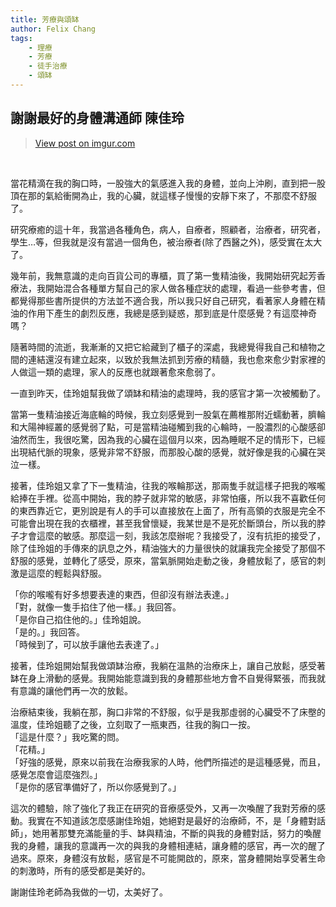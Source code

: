 ```yaml
---
title: 芳療與頌缽
author: Felix Chang
tags:
    - 理療
    - 芳療
    - 徒手治療
    - 頌缽
---
```


## 謝謝最好的身體溝通師 陳佳玲

<blockquote class="imgur-embed-pub" lang="en" data-id="gnGllk0"><a href="//imgur.com/gnGllk0">View post on imgur.com</a></blockquote><script async src="//s.imgur.com/min/embed.js" charset="utf-8"></script>
<br />

當花精滴在我的胸口時，一股強大的氣感進入我的身體，並向上沖刷，直到把一股頂在那的氣給衝開為止，我的心臟，就這樣子慢慢的安靜下來了，不那麼不舒服了。

研究療癒的這十年，我當過各種角色，病人，自療者，照顧者，治療者，研究者，學生…等，但我就是沒有當過一個角色，被治療者(除了西醫之外)，感受實在太大了。

幾年前，我無意識的走向百貨公司的專櫃，買了第一隻精油後，我開始研究起芳香療法，我開始混合各種單方幫自己的家人做各種症狀的處理，看過一些參考書，但都覺得那些書所提供的方法並不適合我，所以我只好自己研究，看著家人身體在精油的作用下產生的劇烈反應，我總是感到疑惑，那到底是什麼感覺？有這麼神奇嗎？

隨著時間的流逝，我漸漸的又把它給藏到了櫃子的深處，我總覺得我自己和植物之間的連結還沒有建立起來，以致於我無法抓到芳療的精髓，我也愈來愈少對家裡的人做這一類的處理，家人的反應也就跟著愈來愈弱了。

一直到昨天，佳玲姐幫我做了頌缽和精油的處理時，我的感官才第一次被觸動了。

當第一隻精油接近海底輪的時候，我立刻感覺到一股氣在薦椎那附近蠕動著，臍輪和大陽神經叢的感覺弱了點，可是當精油碰觸到我的心輪時，一股濃烈的心酸感卻油然而生，我很吃驚，因為我的心臟在這個月以來，因為睡眠不足的情形下，已經出現結代脈的現象，感覺非常不舒服，而那股心酸的感覺，就好像是我的心臟在哭泣一樣。

接著，佳玲姐又拿了下一隻精油，往我的喉輪那送，那兩隻手就這樣子把我的喉嚨給捧在手裡。從高中開始，我的脖子就非常的敏感，非常怕癢，所以我不喜歡任何的東西靠近它，更別說是有人的手可以直接放在上面了，所有高領的衣服是完全不可能會出現在我的衣櫃裡，甚至我曾懷疑，我某世是不是死於斷頭台，所以我的脖子才會這麼的敏感。那麼這一刻，我該怎麼辦呢？我接受了，沒有抗拒的接受了，除了佳玲姐的手傳來的訊息之外，精油強大的力量很快的就讓我完全接受了那個不舒服的感覺，並轉化了感受，原來，當氣脈開始走動之後，身體放鬆了，感官的刺激是這麼的輕鬆與舒服。

「你的喉嚨有好多想要表達的東西，但卻沒有辦法表達。」<br />
「對，就像一隻手掐住了他一樣。」我回答。<br />
「是你自己掐住他的。」佳玲姐說。<br />
「是的。」我回答。<br />
「時候到了，可以放手讓他去表達了。」<br />

接著，佳玲姐開始幫我做頌缽治療，我躺在溫熱的治療床上，讓自己放鬆，感受著缽在身上滑動的感覺。我開始能意識到我的身體那些地方會不自覺得緊張，而我就有意識的讓他們再一次的放鬆。

治療結束後，我躺在那，胸口非常的不舒服，似乎是我那虛弱的心臟受不了床壂的溫度，佳玲姐聽了之後，立刻取了一瓶東西，往我的胸口一按。<br />
「這是什麼？」我吃驚的問。<br />
「花精。」<br />
「好強的感覺，原來以前我在治療我家的人時，他們所描述的是這種感覺，而且，感覺怎麼會這麼強烈。」<br />
「是你的感官準備好了，所以你感覺到了。」<br />

這次的體驗，除了強化了我正在研究的音療感受外，又再一次喚醒了我對芳療的感動。我實在不知道該怎麼感謝佳玲姐，她絕對是最好的治療師，不，是「身體對話師」，她用著那雙充滿能量的手、缽與精油，不斷的與我的身體對話，努力的喚醒我的身體，讓我的意識再一次的與我的身體相連結，讓身體的感官，再一次的醒了過來。原來，身體沒有放鬆，感官是不可能開啟的，原來，當身體開始享受著生命的刺激時，所有的感受都是美好的。

謝謝佳玲老師為我做的一切，太美好了。
